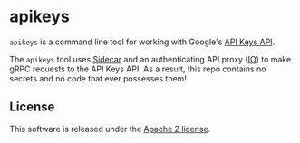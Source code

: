 # apikeys

`apikeys` is a command line tool for working with Google's
[API Keys API](https://cloud.google.com/api-keys/docs/reference/rpc).

The `apikeys` tool uses [Sidecar](https://github.com/agentio/sidecar) and an
authenticating API proxy ([IO](https://agent.io/posts/io)) to make gRPC
requests to the API Keys API. As a result, this repo contains no secrets and
no code that ever possesses them!

## License

This software is released under the [Apache 2 license](/LICENSE).
